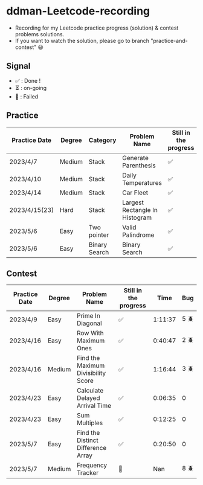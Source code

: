 # ddman-Leetcode-recording
- Recording for my Leetcode practice progress (solution) & contest problems solutions.
- If you want to watch the solution, please go to branch "practice-and-contest" :smiley:

## Signal
* &#x2705; : Done !
* :hourglass_flowing_sand: : on-going
* :shit: : Failed

## Practice

|  Practice Date   | Degree | Category      | Problem Name                    | Still in the progress      |
|  -------------   | ------ | --------      | ------------                    | --------------------       |
|  2023/4/7        | Medium | Stack         | Generate Parenthesis            | &#x2705;                   |
|  2023/4/10       | Medium | Stack         | Daily Temperatures              | &#x2705;                   |
|  2023/4/14       | Medium | Stack         | Car Fleet                       | &#x2705;                   |
|  2023/4/15(23)   | Hard   | Stack         | Largest Rectangle In Histogram  | &#x2705;                   |
|  2023/5/6        | Easy   | Two pointer   | Valid Palindrome                | &#x2705;                   |
|  2023/5/6        | Easy   | Binary Search | Binary Search                   | &#x2705;                   |
 
## Contest

|  Practice Date   | Degree | Problem Name                        | Still in the progress | Time    | Bug        |
|  -------------   | ------ | ------------                        | --------------------  | ----    | ---        |
|  2023/4/9        | Easy   | Prime In Diagonal                   | &#x2705;              | 1:11:37 | 5 :beetle: |
|  2023/4/16       | Easy   | Row With Maximum Ones               | &#x2705;              | 0:40:47 | 2 :beetle: |
|  2023/4/16       | Medium | Find the Maximum Divisibility Score | &#x2705;              | 1:16:44 | 3 :beetle: |
|  2023/4/23       | Easy   | Calculate Delayed Arrival Time      | &#x2705;              | 0:06:35 | 0          |
|  2023/4/23       | Easy   | Sum Multiples                       | &#x2705;              | 0:12:25 | 0          |
|  2023/5/7        | Easy   | Find the Distinct Difference Array  | &#x2705;              | 0:20:50 | 0          |
|  2023/5/7        | Medium | Frequency Tracker                   | :shit:                | Nan     | 8 :beetle: |
